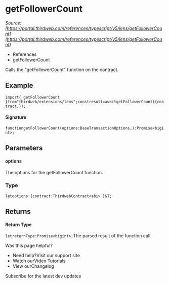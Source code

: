 # getFollowerCount

*Source: [https://portal.thirdweb.com/references/typescript/v5/lens/getFollowerCount](https://portal.thirdweb.com/references/typescript/v5/lens/getFollowerCount)*

* References
* getFollowerCount

Calls the "getFollowerCount" function on the contract.

## Example

`import{ getFollowerCount }from"thirdweb/extensions/lens";constresult=awaitgetFollowerCount({contract,});`
#### Signature

`functiongetFollowerCount(options:BaseTransactionOptions,):Promise<bigint>;`
## Parameters

#### options

The options for the getFollowerCount function.

### Type

`letoptions:{contract:ThirdwebContract<abi> }&T;`
## Returns

#### Return Type

`letreturnType:Promise<bigint>;`The parsed result of the function call.

Was this page helpful?

* Need help?Visit our support site
* Watch ourVideo Tutorials
* View ourChangelog

Subscribe for the latest dev updates

